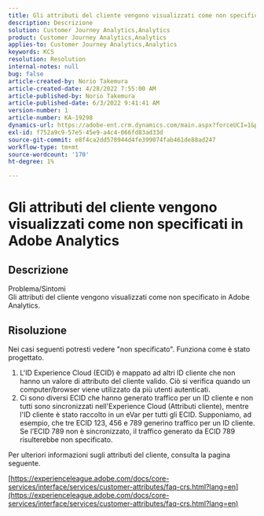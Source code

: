 ```yaml
---
title: Gli attributi del cliente vengono visualizzati come non specificati in Adobe Analytics
description: Descrizione
solution: Customer Journey Analytics,Analytics
product: Customer Journey Analytics,Analytics
applies-to: Customer Journey Analytics,Analytics
keywords: KCS
resolution: Resolution
internal-notes: null
bug: false
article-created-by: Norio Takemura
article-created-date: 4/28/2022 7:55:00 AM
article-published-by: Norio Takemura
article-published-date: 6/3/2022 9:41:41 AM
version-number: 1
article-number: KA-19298
dynamics-url: https://adobe-ent.crm.dynamics.com/main.aspx?forceUCI=1&pagetype=entityrecord&etn=knowledgearticle&id=8aee8b7a-c8c6-ec11-a7b6-0022480a1af6
exl-id: f752a9c9-57e5-45e9-a4c4-066fd83ad33d
source-git-commit: e8f4ca2dd578944d4fe399074fab461de88ad247
workflow-type: tm+mt
source-wordcount: '170'
ht-degree: 1%

---
```


# Gli attributi del cliente vengono visualizzati come non specificati in Adobe Analytics

## Descrizione

Problema/Sintomi
<br>Gli attributi del cliente vengono visualizzati come non specificato in Adobe Analytics.

## Risoluzione




Nei casi seguenti potresti vedere &quot;non specificato&quot;. Funziona come è stato progettato.

1. L&#39;ID Experience Cloud (ECID) è mappato ad altri ID cliente che non hanno un valore di attributo del cliente valido. Ciò si verifica quando un computer/browser viene utilizzato da più utenti autenticati.
2. Ci sono diversi ECID che hanno generato traffico per un ID cliente e non tutti sono sincronizzati nell&#39;Experience Cloud (Attributi cliente), mentre l&#39;ID cliente è stato raccolto in un eVar per tutti gli ECID. Supponiamo, ad esempio, che tre ECID 123, 456 e 789 generino traffico per un ID cliente. Se l’ECID 789 non è sincronizzato, il traffico generato da ECID 789 risulterebbe non specificato.




Per ulteriori informazioni sugli attributi del cliente, consulta la pagina seguente.

[https://experienceleague.adobe.com/docs/core-services/interface/services/customer-attributes/faq-crs.html?lang=en](https://experienceleague.adobe.com/docs/core-services/interface/services/customer-attributes/faq-crs.html?lang=en)
